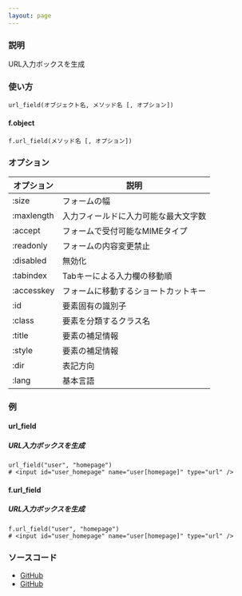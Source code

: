 ```yaml
---
layout: page
---
```

### 説明
URL入力ボックスを生成

### 使い方
    url_field(オブジェクト名, メソッド名 [, オプション])

#### f.object
    f.url_field(メソッド名 [, オプション])

### オプション

オプション   | 説明
---------- | ------------------
:size      | フォームの幅
:maxlength | 入力フィールドに入力可能な最大文字数
:accept    | フォームで受付可能なMIMEタイプ
:readonly  | フォームの内容変更禁止
:disabled  | 無効化
:tabindex  | Tabキーによる入力欄の移動順
:accesskey | フォームに移動するショートカットキー
:id        | 要素固有の識別子
:class     | 要素を分類するクラス名
:title     | 要素の補足情報
:style     | 要素の補足情報
:dir       | 表記方向
:lang      | 基本言語

### 例
#### url_field
##### URL入力ボックスを生成
    url_field("user", "homepage")
    # <input id="user_homepage" name="user[homepage]" type="url" />

#### f.url_field
##### URL入力ボックスを生成
    f.url_field("user", "homepage")
    # <input id="user_homepage" name="user[homepage]" type="url" />

### ソースコード
* [GitHub](https://github.com/rails/rails/blob/f33d52c95217212cbacc8d5e44b5a8e3cdc6f5b3/actionview/lib/action_view/helpers/form_helper.rb#L1497)
* [GitHub](https://github.com/rails/rails/blob/f33d52c95217212cbacc8d5e44b5a8e3cdc6f5b3/actionview/lib/action_view/helpers/form_helper.rb#L1865)